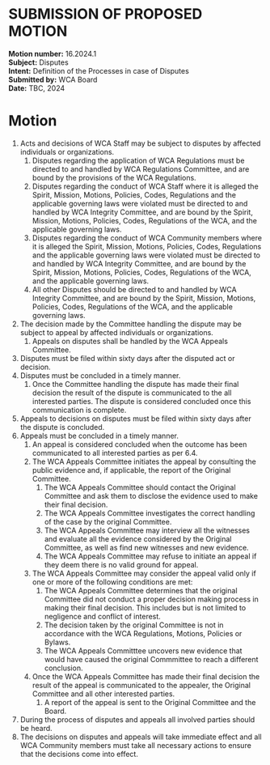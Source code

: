 # SUBMISSION OF PROPOSED MOTION

**Motion number:** 16.2024.1  
**Subject:** Disputes  
**Intent:** Definition of the Processes in case of Disputes  
**Submitted by:** WCA Board  
**Date:** TBC, 2024  

# Motion

1. Acts and decisions of WCA Staff may be subject to disputes by affected individuals or organizations.
   1. Disputes regarding the application of WCA Regulations must be directed to and handled by WCA Regulations Committee, and are bound by the provisions of the WCA Regulations.
   2. Disputes regarding the conduct of WCA Staff where it is alleged the Spirit, Mission, Motions, Policies, Codes, Regulations and the applicable governing laws were violated must be directed to and handled by WCA Integrity Committee, and are bound by the Spirit, Mission, Motions, Policies, Codes, Regulations of the WCA, and the applicable governing laws.
   3. Disputes regarding the conduct of WCA Community members where it is alleged the Spirit, Mission, Motions, Policies, Codes, Regulations and the applicable governing laws were violated must be directed to and handled by WCA Integrity Committee, and are bound by the Spirit, Mission, Motions, Policies, Codes, Regulations of the WCA, and the applicable governing laws. 
   4. All other Disputes should be directed to and handled by WCA Integrity Committee, and are bound by the Spirit, Mission, Motions, Policies, Codes, Regulations of the WCA, and the applicable governing laws.
2. The decision made by the Committee handling the dispute may be subject to appeal by affected individuals or organizations.
   1. Appeals on disputes shall be handled by the WCA Appeals Committee.
3. Disputes must be filed within sixty days after the disputed act or decision.
4. Disputes must be concluded in a timely manner.
   1. Once the Committee handling the dispute has made their final decision the result of the dispute is communicated to the all interested parties. The dispute is considered concluded once this communication is complete.
5. Appeals to decisions on disputes must be filed within sixty days after the dispute is concluded.
6. Appeals must be concluded in a timely manner.
   1. An appeal is considered concluded when the outcome has been communicated to all interested parties as per 6.4.
   2. The WCA Appeals Committee initiates the appeal by consulting the public evidence and, if applicable, the report of the Original Committee.
      1. The WCA Appeals Committee should contact the Original Committee and ask them to disclose the evidence used to make their final decision.
      2. The WCA Appeals Committee investigates the correct handling of the case by the original Committee.
      3. The WCA Appeals Committee may interview all the witnesses and evaluate all the evidence considered by the Original Committee, as well as find new witnesses and new evidence.
      4. The WCA Appeals Committee may refuse to initiate an appeal if they deem there is no valid ground for appeal.
   3. The WCA Appeals Committee may consider the appeal valid only if one or more of the following conditions are met:
      1. The WCA Appeals Committee determines that the original Committee did not conduct a proper decision making process in making their final decision. This includes but is not limited to negligence and conflict of interest.
      2. The decision taken by the original Committee is not in accordance with the WCA Regulations, Motions, Policies or Bylaws.
      3. The WCA Appeals Committtee uncovers new evidence that would have caused the original Commmittee to reach a different conclusion.
   4. Once the WCA Appeals Committee has made their final decision the result of the appeal is communicated to the appealer, the Original Committee and all other interested parties.
      1. A report of the appeal is sent to the Original Committee and the Board. 
7. During the process of disputes and appeals all involved parties should be heard.
8. The decisions on disputes and appeals will take immediate effect and all WCA Community members must take all necessary actions to ensure that the decisions come into effect.
